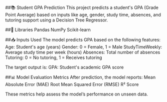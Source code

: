 ##📚 Student GPA Prediction
This project predicts a student's GPA (Grade Point Average) based on inputs like age, gender, study time, absences, and tutoring support using a Decision Tree Regressor.

##🚀 Libraries
Pandas
NumPy 
Scikit-learn 

##📥 Inputs Used
The model predicts GPA based on the following features:
Age: Student's age (years)
Gender: 0 = Female, 1 = Male
StudyTimeWeekly: Average study time per week (hours)
Absences: Total number of absences
Tutoring: 0 = No tutoring, 1 = Receives tutoring

The target output is:
GPA: Student's academic GPA score

##📊 Model Evaluation Metrics
After prediction, the model reports:
Mean Absolute Error (MAE)
Root Mean Squared Error (RMSE)
R² Score

These metrics help assess the model’s performance on unseen data.
